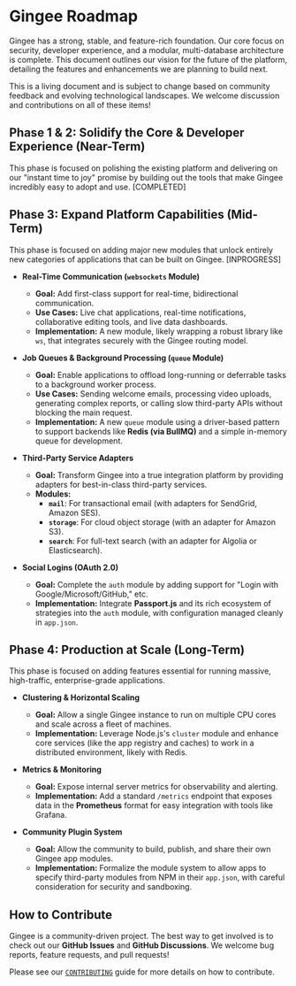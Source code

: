 # Gingee Roadmap

Gingee has a strong, stable, and feature-rich foundation. Our core focus on security, developer experience, and a modular, multi-database architecture is complete. This document outlines our vision for the future of the platform, detailing the features and enhancements we are planning to build next.

This is a living document and is subject to change based on community feedback and evolving technological landscapes. We welcome discussion and contributions on all of these items!

## Phase 1 & 2: Solidify the Core & Developer Experience (Near-Term)

This phase is focused on polishing the existing platform and delivering on our "instant time to joy" promise by building out the tools that make Gingee incredibly easy to adopt and use. [COMPLETED]

## Phase 3: Expand Platform Capabilities (Mid-Term)

This phase is focused on adding major new modules that unlock entirely new categories of applications that can be built on Gingee. [INPROGRESS]

-   **Real-Time Communication (`websockets` Module)**
    -   **Goal:** Add first-class support for real-time, bidirectional communication.
    -   **Use Cases:** Live chat applications, real-time notifications, collaborative editing tools, and live data dashboards.
    -   **Implementation:** A new module, likely wrapping a robust library like `ws`, that integrates securely with the Gingee routing model.

-   **Job Queues & Background Processing (`queue` Module)**
    -   **Goal:** Enable applications to offload long-running or deferrable tasks to a background worker process.
    -   **Use Cases:** Sending welcome emails, processing video uploads, generating complex reports, or calling slow third-party APIs without blocking the main request.
    -   **Implementation:** A new `queue` module using a driver-based pattern to support backends like **Redis (via BullMQ)** and a simple in-memory queue for development.

-   **Third-Party Service Adapters**
    -   **Goal:** Transform Gingee into a true integration platform by providing adapters for best-in-class third-party services.
    -   **Modules:**
        -   **`mail`**: For transactional email (with adapters for SendGrid, Amazon SES).
        -   **`storage`**: For cloud object storage (with an adapter for Amazon S3).
        -   **`search`**: For full-text search (with an adapter for Algolia or Elasticsearch).

-   **Social Logins (OAuth 2.0)**
    -   **Goal:** Complete the `auth` module by adding support for "Login with Google/Microsoft/GitHub," etc.
    -   **Implementation:** Integrate **Passport.js** and its rich ecosystem of strategies into the `auth` module, with configuration managed cleanly in `app.json`.

## Phase 4: Production at Scale (Long-Term)

This phase is focused on adding features essential for running massive, high-traffic, enterprise-grade applications.

-   **Clustering & Horizontal Scaling**
    -   **Goal:** Allow a single Gingee instance to run on multiple CPU cores and scale across a fleet of machines.
    -   **Implementation:** Leverage Node.js's `cluster` module and enhance core services (like the app registry and caches) to work in a distributed environment, likely with Redis.

-   **Metrics & Monitoring**
    -   **Goal:** Expose internal server metrics for observability and alerting.
    -   **Implementation:** Add a standard `/metrics` endpoint that exposes data in the **Prometheus** format for easy integration with tools like Grafana.

-   **Community Plugin System**
    -   **Goal:** Allow the community to build, publish, and share their own Gingee app modules.
    -   **Implementation:** Formalize the module system to allow apps to specify third-party modules from NPM in their `app.json`, with careful consideration for security and sandboxing.

## How to Contribute

Gingee is a community-driven project. The best way to get involved is to check out our **GitHub Issues** and **GitHub Discussions**. We welcome bug reports, feature requests, and pull requests!

Please see our [`CONTRIBUTING`](./docs/CONTRIBUTING.html) guide for more details on how to contribute.
